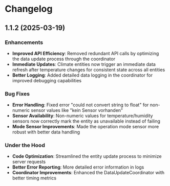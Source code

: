 # Changelog

## 1.1.2 (2025-03-19)

### Enhancements
- **Improved API Efficiency**: Removed redundant API calls by optimizing the data update process through the coordinator
- **Immediate Updates**: Climate entities now trigger an immediate data refresh after temperature changes for consistent state across all entities
- **Better Logging**: Added detailed data logging in the coordinator for improved debugging capabilities

### Bug Fixes
- **Error Handling**: Fixed error "could not convert string to float" for non-numeric sensor values like "kein Sensor vorhanden"
- **Sensor Availability**: Non-numeric values for temperature/humidity sensors now correctly mark the entity as unavailable instead of failing
- **Mode Sensor Improvements**: Made the operation mode sensor more robust with better data handling

### Under the Hood
- **Code Optimization**: Streamlined the entity update process to minimize server requests
- **Better Error Reporting**: More detailed error information in logs
- **Coordinator Improvements**: Enhanced the DataUpdateCoordinator with better timing metrics 